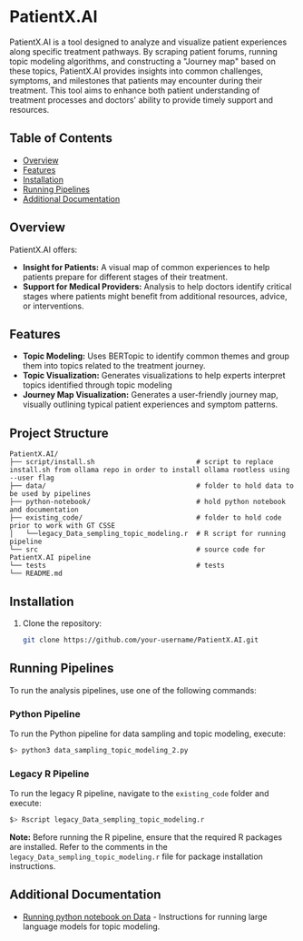 # PatientX.AI

PatientX.AI is a tool designed to analyze and visualize patient experiences along specific treatment pathways. By scraping patient forums, running topic modeling algorithms, and constructing a "Journey map" based on these topics, PatientX.AI provides insights into common challenges, symptoms, and milestones that patients may encounter during their treatment. This tool aims to enhance both patient understanding of treatment processes and doctors' ability to provide timely support and resources.

## Table of Contents

- [Overview](#overview)
- [Features](#features)
- [Installation](#installation)
- [Running Pipelines](#running-pipelines)
- [Additional Documentation](#additional-documentation)

## Overview

PatientX.AI offers:
- **Insight for Patients:** A visual map of common experiences to help patients prepare for different stages of their treatment.
- **Support for Medical Providers:** Analysis to help doctors identify critical stages where patients might benefit from additional resources, advice, or interventions.

## Features

- **Topic Modeling:** Uses BERTopic to identify common themes and group them into topics related to the treatment journey.
- **Topic Visualization:** Generates visualizations to help experts interpret topics identified through topic modeling
- **Journey Map Visualization:** Generates a user-friendly journey map, visually outlining typical patient experiences and symptom patterns.

## Project Structure
```
PatientX.AI/
├── script/install.sh                         # script to replace install.sh from ollama repo in order to install ollama rootless using --user flag
├── data/                                     # folder to hold data to be used by pipelines
├── python-notebook/                          # hold python notebook and documentation
├── existing_code/                            # folder to hold code prior to work with GT CSSE
│   └──legacy_Data_sempling_topic_modeling.r  # R script for running pipeline
└── src                                       # source code for PatientX.AI pipeline
└── tests                                     # tests
└── README.md     
```

## Installation

1. Clone the repository:
   ```bash
   git clone https://github.com/your-username/PatientX.AI.git

## Running Pipelines

To run the analysis pipelines, use one of the following commands:

### Python Pipeline
To run the Python pipeline for data sampling and topic modeling, execute:
```bash
$> python3 data_sampling_topic_modeling_2.py
```

### Legacy R Pipeline
To run the legacy R pipeline, navigate to the `existing_code` folder and execute:
```bash
$> Rscript legacy_Data_sempling_topic_modeling.r
```

**Note:** Before running the R pipeline, ensure that the required R packages are installed. Refer to the comments in the `legacy_Data_sempling_topic_modeling.r` file for package installation instructions.


## Additional Documentation

- [Running python notebook on Data](python-notebooks/Run_LLM_on_server_how_to.md) - Instructions for running large language models for topic modeling.